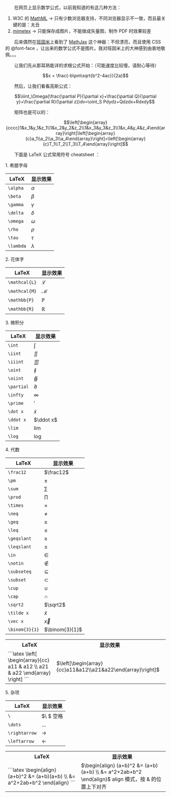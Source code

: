 　　在网页上显示数学公式，以前我知道的有这几种方法：

1. W3C 的 [MathML](http://www.w3.org/Math/) -&gt; 只有少数浏览器支持，不同浏览器显示不一致，而且最关键的是：太丑
2. [mimetex](http://www.forkosh.com/mimetex.html) -&gt; 只能保存成图片，不能做成矢量图，制作 PDF 时效果较差

　　后来偶然在[班固米](http://bangumi.tv/group/topic/4527)上看到了 [MathJax](http://www.mathjax.org/) 这个神器：不但漂亮，而且使用 CSS 的 @font-face ，让出来的数学公式不是图片。我对班固米上的大神感到由衷地敬佩。。。

　　让我们先从那耳熟能详的求根公式开始：（可能速度比较慢，请耐心等待）

$$x = \frac{-b\pm\sqrt{b^2-4ac}}{2a}$$

　　然后，让我们看看高斯公式：

$$\iiint_\Omega(\frac{\partial P}{\partial x}+\frac{\partial Q}{\partial y}+\frac{\partial R}{\partial z})dv=\oint_S Pdydz+Qdzdx+Rdxdy$$

　　矩阵也是可以的：

$$\left[\begin{array}{cccc}1&x_1&y_1&z_1\\1&x_2&y_2&z_2\\1&x_3&y_3&z_3\\1&x_4&y_4&z_4\end{array}\right]\left[\begin{array}{c}a_1\\a_2\\a_3\\a_4\end{array}\right]=\left[\begin{array}{c}T_1\\T_2\\T_3\\T_4\end{array}\right]$$

　　下面是 LaTeX 公式常用符号 cheatsheet ：

1\. 希腊字母

LaTeX|显示效果
-----|--------
`\alpha`|$\alpha$
`\beta`|$\beta$
`\gamma`|$\gamma$
`\delta`|$\delta$
`\omega`|$\omega$
`\rho`|$\rho$
`\tau`|$\tau$
`\lambda`|$\lambda$

2\. 花体字

LaTeX|显示效果
-----|--------
`\mathcal{L}`|$\mathcal{L}$
`\mathcal{M}`|$\mathcal{M}$
`\mathbb{P}`|$\mathbb{P}$
`\mathbb{R}`|$\mathbb{R}$

3\. 微积分

LaTeX|显示效果
-----|--------
`\int`|$\int$
`\iint`|$\iint$
`\iiint`|$\iiint$
`\oint`|$\oint$
`\oiint`|$\oiint$
`\partial`|$\partial$
`\infty`|$\infty$
`\prime`|$\prime$
`\dot x`|$\dot x$
`\ddot x`|$\ddot x$
`\lim`|$\lim$
`\log`|$\log$

4\. 代数

LaTeX|显示效果
-----|--------
`\frac12`|$\frac12$
`\pm`|$\pm$
`\sum`|$\sum$
`\prod`|$\prod$
`\times`|$\times$
`\neq`|$\neq$
`\geq`|$\geq$
`\leq`|$\leq$
`\geqslant`|$\geqslant$
`\leqslant`|$\leqslant$
`\in`|$\in$
`\notin`|$\notin$
`\subseteq`|$\subseteq$
`\subset`|$\subset$
`\cup`|$\cup$
`\cap`|$\cap$
`\sqrt2`|$\sqrt2$
`\tilde x`|$\tilde x$
`\vec x`|$\vec x$
`\binom{3}{1}`|$\binom{3}{1}$

<table>
<tr><th>LaTeX</th><th>显示效果</th></tr>
<tr><td>
```latex
\left[
\begin{array}{cc}
a11 & a12 \\
a21 & a22
\end{array}
\right]
```
</td><td>$\left[\begin{array}{cc}a11&a12\\a21&a22\end{array}\right]$</td>
</tr>
</table>

5\. 杂项


LaTeX|显示效果
-----|--------
`\ `|$\ $ 空格
`\dots`|$\dots$
`\rightarrow`|$\rightarrow$
`\leftarrow`|$\leftarrow$

<table>
<tr><th>LaTeX</th><th>显示效果</th></tr>
<tr><td>
```latex
\begin{align}
(a+b)^2 &= (a+b)(a+b) \\
		&= a^2+2ab+b^2
\end{align}
```
</td><td>
$\begin{align}
(a+b)^2 &= (a+b)(a+b) \\
		&= a^2+2ab+b^2
\end{align}$
align 模式，按 &amp; 的位置上下对齐
</td></tr>
</table>
